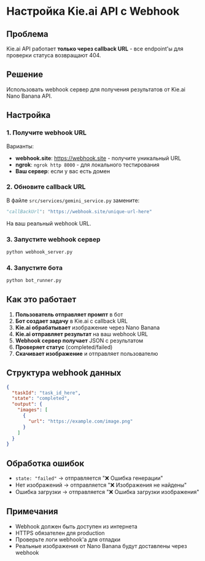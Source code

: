 # Настройка Kie.ai API с Webhook

## Проблема
Kie.ai API работает **только через callback URL** - все endpoint'ы для проверки статуса возвращают 404.

## Решение
Использовать webhook сервер для получения результатов от Kie.ai Nano Banana API.

## Настройка

### 1. Получите webhook URL
Варианты:
- **webhook.site**: https://webhook.site - получите уникальный URL
- **ngrok**: `ngrok http 8000` - для локального тестирования  
- **Ваш сервер**: если у вас есть домен

### 2. Обновите callback URL
В файле `src/services/gemini_service.py` замените:
```python
"callBackUrl": "https://webhook.site/unique-url-here"
```
На ваш реальный webhook URL.

### 3. Запустите webhook сервер
```bash
python webhook_server.py
```

### 4. Запустите бота
```bash
python bot_runner.py
```

## Как это работает

1. **Пользователь отправляет промпт** в бот
2. **Бот создает задачу** в Kie.ai с callback URL
3. **Kie.ai обрабатывает** изображение через Nano Banana
4. **Kie.ai отправляет результат** на ваш webhook URL
5. **Webhook сервер получает** JSON с результатом
6. **Проверяет статус** (completed/failed)
7. **Скачивает изображение** и отправляет пользователю

## Структура webhook данных
```json
{
  "taskId": "task_id_here",
  "state": "completed",
  "output": {
    "images": [
      {
        "url": "https://example.com/image.png"
      }
    ]
  }
}
```

## Обработка ошибок
- `state: "failed"` → отправляется "❌ Ошибка генерации"
- Нет изображений → отправляется "❌ Изображения не найдены"
- Ошибка загрузки → отправляется "❌ Ошибка загрузки изображения"

## Примечания
- Webhook должен быть доступен из интернета
- HTTPS обязателен для production
- Проверьте логи webhook'а для отладки
- Реальные изображения от Nano Banana будут доставлены через webhook
